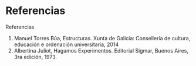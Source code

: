 # Referencias
Referencias


1. Manuel Torres Búa, Estructuras. Xunta de Galicia: Consellería de cultura, educación e ordenación universitaria, 2014
2. Albertina Juliot, Hagamos Experimentos. Editorial Sigmar, Buenos Aires, 3ra edición, 1973.